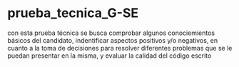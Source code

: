 prueba_tecnica_G-SE
===================

con esta prueba técnica se busca comprobar algunos conociemientos básicos del candidato, indentificar aspectos positivos y/o negativos, en cuanto a la toma de decisiones para resolver diferentes problemas que se le puedan presentar en la misma, y evaluar la calidad del código escrito
